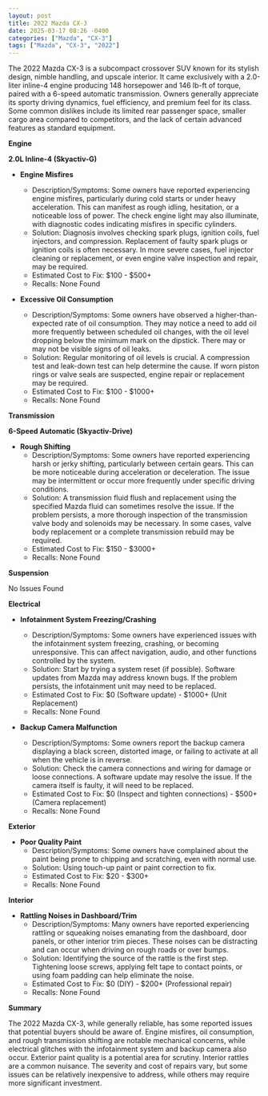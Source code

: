 ```yaml
---
layout: post
title: 2022 Mazda CX-3
date: 2025-03-17 08:26 -0400
categories: ["Mazda", "CX-3"]
tags: ["Mazda", "CX-3", "2022"]
---
```

The 2022 Mazda CX-3 is a subcompact crossover SUV known for its stylish design, nimble handling, and upscale interior. It came exclusively with a 2.0-liter inline-4 engine producing 148 horsepower and 146 lb-ft of torque, paired with a 6-speed automatic transmission. Owners generally appreciate its sporty driving dynamics, fuel efficiency, and premium feel for its class. Some common dislikes include its limited rear passenger space, smaller cargo area compared to competitors, and the lack of certain advanced features as standard equipment.

**Engine**

**2.0L Inline-4 (Skyactiv-G)**
* **Engine Misfires**
    * Description/Symptoms: Some owners have reported experiencing engine misfires, particularly during cold starts or under heavy acceleration. This can manifest as rough idling, hesitation, or a noticeable loss of power. The check engine light may also illuminate, with diagnostic codes indicating misfires in specific cylinders.
    * Solution: Diagnosis involves checking spark plugs, ignition coils, fuel injectors, and compression. Replacement of faulty spark plugs or ignition coils is often necessary. In more severe cases, fuel injector cleaning or replacement, or even engine valve inspection and repair, may be required.
    * Estimated Cost to Fix: $100 - $500+
    * Recalls: None Found

* **Excessive Oil Consumption**
    * Description/Symptoms: Some owners have observed a higher-than-expected rate of oil consumption. They may notice a need to add oil more frequently between scheduled oil changes, with the oil level dropping below the minimum mark on the dipstick. There may or may not be visible signs of oil leaks.
    * Solution: Regular monitoring of oil levels is crucial. A compression test and leak-down test can help determine the cause. If worn piston rings or valve seals are suspected, engine repair or replacement may be required.
    * Estimated Cost to Fix: $100 - $1000+
    * Recalls: None Found

**Transmission**

**6-Speed Automatic (Skyactiv-Drive)**

* **Rough Shifting**
    * Description/Symptoms: Some owners have reported experiencing harsh or jerky shifting, particularly between certain gears. This can be more noticeable during acceleration or deceleration. The issue may be intermittent or occur more frequently under specific driving conditions.
    * Solution: A transmission fluid flush and replacement using the specified Mazda fluid can sometimes resolve the issue. If the problem persists, a more thorough inspection of the transmission valve body and solenoids may be necessary. In some cases, valve body replacement or a complete transmission rebuild may be required.
    * Estimated Cost to Fix: $150 - $3000+
    * Recalls: None Found

**Suspension**

No Issues Found

**Electrical**

* **Infotainment System Freezing/Crashing**
    * Description/Symptoms: Some owners have experienced issues with the infotainment system freezing, crashing, or becoming unresponsive. This can affect navigation, audio, and other functions controlled by the system.
    * Solution: Start by trying a system reset (if possible). Software updates from Mazda may address known bugs. If the problem persists, the infotainment unit may need to be replaced.
    * Estimated Cost to Fix: $0 (Software update) - $1000+ (Unit Replacement)
    * Recalls: None Found

* **Backup Camera Malfunction**
    * Description/Symptoms: Some owners report the backup camera displaying a black screen, distorted image, or failing to activate at all when the vehicle is in reverse.
    * Solution: Check the camera connections and wiring for damage or loose connections. A software update may resolve the issue. If the camera itself is faulty, it will need to be replaced.
    * Estimated Cost to Fix: $0 (Inspect and tighten connections) - $500+ (Camera replacement)
    * Recalls: None Found

**Exterior**

* **Poor Quality Paint**
    * Description/Symptoms: Some owners have complained about the paint being prone to chipping and scratching, even with normal use.
    * Solution: Using touch-up paint or paint correction to fix.
    * Estimated Cost to Fix: $20 - $300+
    * Recalls: None Found

**Interior**

* **Rattling Noises in Dashboard/Trim**
    * Description/Symptoms: Many owners have reported experiencing rattling or squeaking noises emanating from the dashboard, door panels, or other interior trim pieces. These noises can be distracting and can occur when driving on rough roads or over bumps.
    * Solution: Identifying the source of the rattle is the first step. Tightening loose screws, applying felt tape to contact points, or using foam padding can help eliminate the noise.
    * Estimated Cost to Fix: $0 (DIY) - $200+ (Professional repair)
    * Recalls: None Found

**Summary**

The 2022 Mazda CX-3, while generally reliable, has some reported issues that potential buyers should be aware of. Engine misfires, oil consumption, and rough transmission shifting are notable mechanical concerns, while electrical glitches with the infotainment system and backup camera also occur. Exterior paint quality is a potential area for scrutiny. Interior rattles are a common nuisance. The severity and cost of repairs vary, but some issues can be relatively inexpensive to address, while others may require more significant investment.

